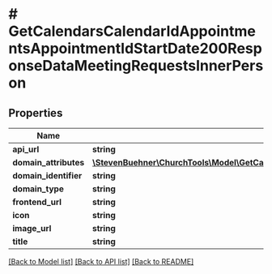 # # GetCalendarsCalendarIdAppointmentsAppointmentIdStartDate200ResponseDataMeetingRequestsInnerPerson

## Properties

Name | Type | Description | Notes
------------ | ------------- | ------------- | -------------
**api_url** | **string** |  |
**domain_attributes** | [**\StevenBuehner\ChurchTools\Model\GetCalendarsCalendarIdAppointmentsAppointmentIdStartDate200ResponseDataMeetingRequestsInnerPersonDomainAttributes**](GetCalendarsCalendarIdAppointmentsAppointmentIdStartDate200ResponseDataMeetingRequestsInnerPersonDomainAttributes.md) |  |
**domain_identifier** | **string** |  |
**domain_type** | **string** |  |
**frontend_url** | **string** |  |
**icon** | **string** |  |
**image_url** | **string** |  |
**title** | **string** |  |

[[Back to Model list]](../../README.md#models) [[Back to API list]](../../README.md#endpoints) [[Back to README]](../../README.md)
